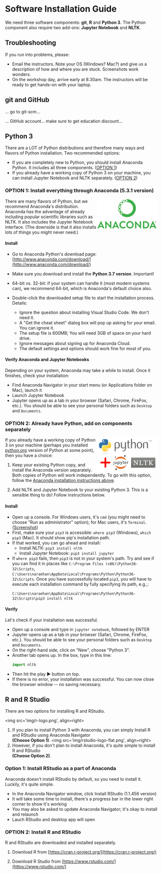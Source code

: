 # Software Installation Guide

We need three software components: **git**, **R** and **Python 3**. The Python component also require two add-ons: **Jupyter Notebook** and **NLTK**. 


## Troubleshooting
If you run into problems, please:
- Email the instructors. Note your OS (Windows? Mac?) and give us a description of how and where you are stuck. Screenshots work wonders. 
- On the workshop day, arrive early at 8:30am. The instructors will be ready to get hands-on with your laptop. 


## git and GitHub 
... go to git-scm... 

... GitHub account... make sure to get education discount...


## Python 3

There are a LOT of Python distributions and therefore many ways and flavors of Python installation. Two recommended options:

- If you are completely new to Python, you should install Anaconda Python. It includes all three components. ([OPTION 1](#option-1-install-everything-through-anaconda)) 
- If you already have a working copy of Python 3 on your machine, you can install Jupyter Notebook and NLTK separately. ([OPTION 2](#option-2-already-have-python-add-on-components-separately)) 

###  OPTION 1: Install everything through Anaconda (5.3.1 version)
<img src='img/anaconda_logo.png' align=right>

There are many flavors of Python, but we recommend Anaconda's distribution. Anaconda has the advantage of already including popular scientific libraries such as NLTK. It also includes the Jupyter Notebook interface. (The downside is that it also installs lots of things you might never need.)

#### Install
- Go to Anaconda Python's download page: [http://www.anaconda.com/download/](http://www.anaconda.com/download/)

- Make sure you download and install the **Python 3.7 version**. Important!
- 64-bit vs. 32-bit: if your system can handle it (most modern systems can), we recommend 64-bit, which is Anaconda's default choice also. 
- Double-click the downloaded setup file to start the installation process. Details:
   - Ignore the question about installing Visual Studio Code. We don't need it. 
   - A "Get the cheat sheet" dialog box will pop up asking for your email. You can ignore it. 
   - The setup file is 600MB; You will need 3GB of space on your hard drive.
   - Ignore messages about signing up for Anaconda Cloud.
   - The default settings and options should work fine for most of you.   

#### Verify Anaconda and Jupyter Notebooks
Depending on your system, Anaconda may take a while to install. Once it finishes, check your installation: 

- Find Anaconda Navigator in your start menu (or Applications folder on Mac), launch it
- Launch Jupyter Notebook
- Jupyter opens up as a tab in your browser (Safari, Chrome, FireFox, etc.). You should be able to see your personal folders such as `Desktop` and `Documents`. 

### OPTION 2: Already have Python, add on components separately
<img src='img/python_jupyter_nltk.w200.png' align=right>

If you already have a working copy of Python 3 on your machine (perhaps you installed [python.org](https://www.python.org/) version of Python at some point), then you have a choice:

1. Keep your existing Python copy, and install the Anaconda version separately. Both copies of Python will work independently. To go with this option, follow the [Anaconda installation instructions above](#option-1-install-everything-through-anaconda). 

1. Add NLTK and Jupyter Notebook to your existing Python 3. This is a sensible thing to do! Follow instructions below. 

#### Install
- Open up a console. For Windows users, it's `cmd` (you might need to choose "Run as administrator" option); for Mac users, it's `Terminal`. ([Screenshot](img/cmd-pip3.png))
- First, make sure your `pip3` is accessible: `where pip3` (Windows), `which pip3` (Mac). It should show pip's installation path.
- If that worked, you can go ahead and install:
	- Install NLTK: `pip3 install nltk`
	- Install Jupyter Notebook: `pip3 install jupyter`
- If `where pip3` fails, then `pip3` is not in your system's path. Try and see if you can find it in places like `C:\Program Files (x86)\Python36-32\Scripts`, `C:\Users\naraehan\AppData\Local\Programs\Python\Python36-32\Scripts`. Once you have successfully located `pip3`, you will have to execute each installation command by fully specifying its path, e.g.,:
	```
	C:\Users\naraehan\AppData\Local\Programs\Python\Python36-32\Scripts\pip3 install nltk
	```


#### Verify
Let's check if your installation was successful. 

- Open up a console and type in `jupyter notebook`, followed by ENTER
- Jupyter opens up as a tab in your browser (Safari, Chrome, FireFox, etc.). You should be able to see your personal folders such as `Desktop` and `Documents`. 
- On the right-hand side, click on "New", choose "Python 3".
- Another tab opens up. In the box, type in this line:
	```python
	import nltk
	```
- Then hit the play ▶ button on top. 
- If there is no error, your installation was successful. You can now close the browser window -- no saving necessary. 

## R and R Studio
There are two options for installing R and RStudio. 

<img src='img/r-logo.png', align=right>

1. If you plan to install Python 3 with Anaconda, you can simply Install R and RStudio using Anaconda Navigator <br> **(Choose Option 1)**. 
<img src='img/rstudio-logo-flat.png', align=right>
2. However, if you don't plan to install Anaconda, it's quite simple to install R and RStudio <br> **(Choose Option 2)**. 



### Option 1: Install RStudio as a part of Anaconda
Anaconda doesn't install RStudio by default, so you need to install it. Luckily, it's quite simple. 

- In the Anaconda Navigator window, click Install RStudio (1.1.456 version)
- It will take some time to install, there's a progress bar in the lower right corner to show it's working
- You may also be asked to update Anaconda Navigator; it's okay to install and relaunch
- Lauch RStudio and desktop app will open

### OPTION 2: Install R and RStudio 
R and RStudio are downloaded and installed separately. 

1. Download R from [https://cran.r-project.org/](https://cran.r-project.org/)


2. Download R Studio from [https://www.rstudio.com/](https://www.rstudio.com/) 




